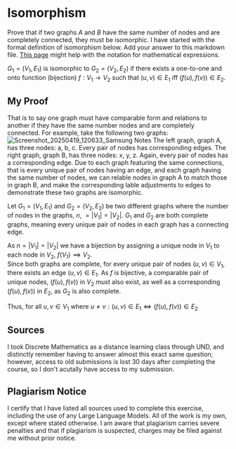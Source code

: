# Isomorphism

Prove that if two graphs $A$ and $B$ have the same number of nodes and are
completely connected, they must be isomorphic. I have started with the formal
definition of isomorphism below. Add your answer to this markdown file. [This
page](https://docs.github.com/en/get-started/writing-on-github/working-with-advanced-formatting/writing-mathematical-expressions)
might help with the notation for mathematical expressions.

$G_1=(V_1 , E_1)$ is isomorphic to $G_2 = (V_2, E_2)$ if there exists a
one-to-one and onto function (bijection) $f: V_1 \rightarrow V_2$ such that $(u,v)
\in E_1$ iff $(f(u),f(v)) \in E_2$.

## My Proof

That is to say one graph must have comparable form and relations to another if
they have the same number nodes and are completely connected. For example, take
the following two graphs:  
![Screenshot_20250419_120633_Samsung Notes](https://github.com/user-attachments/assets/dd2644b7-a909-4241-994c-665e9226d175)
The left graph, graph A, has three nodes: a, b, c. Every pair of nodes has
corresponding edges. The right graph, graph B, has three nodes: x, y, z. Again,
every pair of nodes has a corresponding edge. Due to each graph featuring the
same connections, that is every unique pair of nodes having an edge, and each
graph having the same number of nodes, we can relable nodes in graph A to match
those in graph B, and make the corresponding lable adjustments to edges to
demonstrate these two graphs are isomorphic.  

Let $G_1 = (V_1, E_1)$ and $G_2 = (V_2, E_2)$ be two different graphs where the
number of nodes in the graphs, $n$, $= |V_1| = |V_2|$. $G_1$ and $G_2$ are both
complete graphs, meaning every unique pair of nodes in each graph has a
connecting edge.  

As $n = |V_1| = |V_2|$ we have a bijection by assigning a
unique node in $V_1$ to each node in $V_2$, $f(V_1) \implies V_2$.  
Since both graphs are complete, for every unique pair of nodes $(u, v) \in V_1$,
there exists an edge $(u, v) \in E_1$. As $f$ is bijective, a comparable pair of
unique nodes, $(f(u), f(v))$ in $V_2$ must also exist, as well as a corresponding
$(f(u), f(v))$ in $E_2$, as $G_2$ is also complete.  

Thus, for all $u, v \in V_1$ where $u \neq v: (u, v) \in E_1 \Longleftrightarrow
(f(u), f(v)) \in E_2$

## Sources

I took Discrete Mathematics as a distance learning class through UND, and
distinctly remember having to answer almost this exact same question; however,
access to old submissions is lost 30 days after completing the course, so I don't
acutally have access to my submission.

## Plagiarism Notice

I certify that I have listed all sources used to complete this exercise, including the use of any Large Language Models. All of the work is my own, except where stated otherwise. I am aware that plagiarism carries severe penalties and that if plagiarism is suspected, charges may be filed against me without prior notice.
